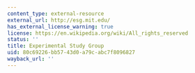 ```yaml
---
content_type: external-resource
external_url: http://esg.mit.edu/
has_external_license_warning: true
license: https://en.wikipedia.org/wiki/All_rights_reserved
status: ''
title: Experimental Study Group
uid: 80c69226-bb57-43d0-a79c-abc7f8096827
wayback_url: ''
---
```

